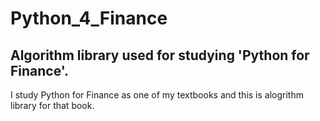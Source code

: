 # Python_4_Finance
## Algorithm library used for studying 'Python for Finance'.
I study Python for Finance as one of my textbooks and this is alogrithm library for that book.
